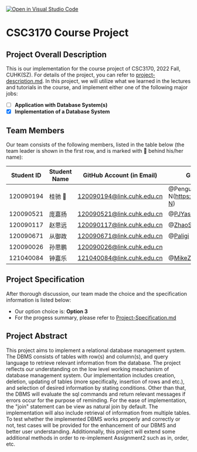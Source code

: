 [![Open in Visual Studio Code](https://classroom.github.com/assets/open-in-vscode-c66648af7eb3fe8bc4f294546bfd86ef473780cde1dea487d3c4ff354943c9ae.svg)](https://classroom.github.com/online_ide?assignment_repo_id=9424643&assignment_repo_type=AssignmentRepo)
# CSC3170 Course Project

## Project Overall Description

This is our implementation for the course project of CSC3170, 2022 Fall, CUHK(SZ). For details of the project, you can refer to [project-description.md](project-description.md). In this project, we will utilize what we learned in the lectures and tutorials in the course, and implement either one of the following major jobs:

- [ ] **Application with Database System(s)**
- [x] **Implementation of a Database System**

## Team Members

Our team consists of the following members, listed in the table below (the team leader is shown in the first row, and is marked with 🚩 behind his/her name):

| Student ID | Student Name | GitHub Account (in Email)  | GitHub Username |
| ---------- | ------------ | -------------------------  | --------------- |
| 120090194  | 桂驰 🚩      | 120090194@link.cuhk.edu.cn |  @Penguin-N(https://github.com/Penguin-N)      |
| 120090521  | 庞嘉扬        | 120090521@link.cuhk.edu.cn | @[PJYasuna](https://github.com/PJYasuna)       |
| 120090117  | 赵思远        | 120090117@link.cuhk.edu.cn |  @[ZhaoSiyuan120090117](https://github.com/ZhaoSiyuan120090117)|
| 120090671  | 从御政        | 120090671@link.cuhk.edu.cn |  @[Paligi](https://github.com/Paligi)|
| 120090026  | 孙思鹏        | 120090026@link.cuhk.edu.cn |  |
| 121040084  | 钟嘉乐        | 121040084@link.cuhk.edu.cn | @[MikeZhong21](https://github.com/MikeZhong21)    |

## Project Specification


After thorough discussion, our team made the choice and the specification information is listed below:

- Our option choice is: **Option 3**
- For the progess summary, please refer to [Project-Specification.md](Project-Specification.md)


## Project Abstract
  This project aims to implement a relational database management system. The DBMS consists of tables with row(s) and column(s), and query language to retrieve relevant information from the database. The project reflects our understanding on the low level working meachanism of database management system. Our implementation includes creation, deletion, updating of tables (more specifically, insertion of rows and etc.), and selection of desired information by stating conditions. Other than that, the DBMS will evaluate the sql commands and return relevant messages if errors occur for the purpose of reminding. For the ease of implementation, the "join" statement can be view as natural join by default. The implementation will also include retrieval of information from multiple tables. To test whether the implemented DBMS works properly and correctly or not, test cases will be provided for the enhancement of our DBMS and better user understanding. Additionnally, this project will extend some additional methods in order to re-implement Assignment2 such as in, order, etc.  
